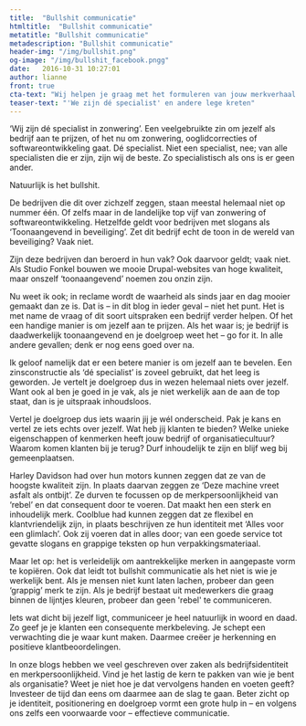 ```yaml
---
title:  "Bullshit communicatie"
htmltitle:  "Bullshit communicatie"
metatitle: "Bullshit communicatie"
metadescription: "Bullshit communicatie"
header-img: "/img/bullshit.png"
og-image: "/img/bullshit_facebook.pngg"
date:   2016-10-31 10:27:01
author: lianne
front: true
cta-text: "Wij helpen je graag met het formuleren van jouw merkverhaal."
teaser-text: "'We zijn dé specialist' en andere lege kreten"
---
```


‘Wij zijn dé specialist in zonwering’. Een veelgebruikte zin om jezelf als bedrijf aan te prijzen, of het nu om zonwering, ooglidcorrecties of softwareontwikkeling gaat. Dé specialist. Niet een specialist, nee; van alle specialisten die er zijn, zijn wij de beste. Zo specialistisch als ons is er geen ander. 

Natuurlijk is het bullshit. 

De bedrijven die dit over zichzelf zeggen, staan meestal helemaal niet op nummer één. Of zelfs maar in de landelijke top vijf van zonwering of softwareontwikkeling. Hetzelfde geldt voor bedrijven met slogans als ‘Toonaangevend in beveiliging’. Zet dit bedrijf echt de toon in de wereld van beveiliging? Vaak niet.

Zijn deze bedrijven dan beroerd in hun vak? Ook daarvoor geldt; vaak niet. Als Studio Fonkel bouwen we mooie Drupal-websites van hoge kwaliteit, maar onszelf ‘toonaangevend’ noemen zou onzin zijn.

Nu weet ik ook; in reclame wordt de waarheid als sinds jaar en dag mooier gemaakt dan ze is. Dat is – in dit blog in ieder geval – niet het punt. Het is met name de vraag of dit soort uitspraken een bedrijf verder helpen. Of het een handige manier is om jezelf aan te prijzen. Als het waar is; je bedrijf is daadwerkelijk toonaangevend en je doelgroep weet het – go for it. In alle andere gevallen; denk er nog eens goed over na. 

Ik geloof namelijk dat er een betere manier is om jezelf aan te bevelen. Een zinsconstructie als ‘dé specialist’ is zoveel gebruikt, dat het leeg is geworden. Je vertelt je doelgroep dus in wezen helemaal niets over jezelf. Want ook al ben je goed in je vak, als je niet werkelijk aan de aan de top staat, dan is je uitspraak inhoudsloos. 

Vertel je doelgroep dus iets waarin jij je wél onderscheid. Pak je kans en vertel ze iets echts over jezelf. Wat heb jij klanten te bieden? Welke unieke eigenschappen of kenmerken heeft jouw bedrijf of organisatiecultuur? Waarom komen klanten bij je terug? Durf inhoudelijk te zijn en blijf weg bij gemeenplaatsen.

Harley Davidson had over hun motors kunnen zeggen dat ze van de hoogste kwaliteit zijn. In plaats daarvan zeggen ze ‘Deze machine vreet asfalt als ontbijt’. Ze durven te focussen op de merkpersoonlijkheid van ‘rebel’ en dat consequent door te voeren. Dat maakt hen een sterk en inhoudelijk merk. Coolblue had kunnen zeggen dat ze flexibel en klantvriendelijk zijn, in plaats beschrijven ze hun identiteit met ‘Alles voor een glimlach’. Ook zij voeren dat in alles door; van een goede service tot gevatte slogans en grappige teksten op hun verpakkingsmateriaal.

Maar let op: het is verleidelijk om aantrekkelijke merken in aangepaste vorm te kopiëren. Ook dat leidt tot bullshit communicatie als het niet is wie je werkelijk bent. Als je mensen niet kunt laten lachen, probeer dan geen ‘grappig’ merk te zijn. Als je bedrijf bestaat uit medewerkers die graag binnen de lijntjes kleuren, probeer dan geen 'rebel' te communiceren.

Iets wat dicht bij jezelf ligt, communiceer je heel natuurlijk in woord en daad. Zo geef je je klanten een consequente merkbeleving. Je schept een verwachting die je waar kunt maken. Daarmee creëer je herkenning en positieve klantbeoordelingen.

In onze blogs hebben we veel geschreven over zaken als bedrijfsidentiteit en merkpersoonlijkheid. Vind je het lastig de kern te pakken van wie je bent als organisatie? Weet je niet hoe je dat vervolgens handen en voeten geeft? Investeer de tijd dan eens om daarmee aan de slag te gaan. Beter zicht op je identiteit, positionering en doelgroep vormt een grote hulp in – en volgens ons zelfs een voorwaarde voor – effectieve communicatie. 

